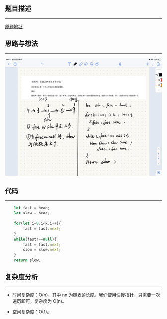 ## 题目描述
---

[原题地址](https://leetcode-cn.com/problems/lian-biao-zhong-dao-shu-di-kge-jie-dian-lcof/)

## 思路与想法
---
![avatar](./images/03.png)

## 代码  
---

```javascript
    let fast = head;
    let slow = head;

    for(let i=0;i<k;i++){
        fast = fast.next;
    }
    while(fast!==null){
        fast = fast.next;
        slow = slow.next;
    }
    return slow;

```

## 复杂度分析
---
- 时间复杂度：O(n)，其中 nn 为链表的长度。我们使用快慢指针，只需要一次遍历即可，复杂度为 O(n)。

 - 空间复杂度：O(1)。



